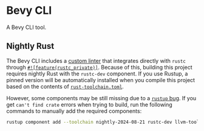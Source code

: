 # Bevy CLI

A Bevy CLI tool.

## Nightly Rust

The Bevy CLI includes a [custom linter](bevy_lint) that integrates directly with `rustc` through [`#![feature(rustc_private)]`](https://doc.rust-lang.org/nightly/unstable-book/language-features/rustc-private.html). Because of this, building this project requires nightly Rust with the `rustc-dev` component. If you use Rustup, a pinned version will be automatically installed when you compile this project based on the contents of [`rust-toolchain.toml`](rust-toolchain.toml).

However, some components may be still missing due to a [`rustup` bug](https://github.com/rust-lang/rustup/issues/3255). If you get `can't find crate` errors when trying to build, run the following commands to manually add the required components:

```bash
rustup component add --toolchain nightly-2024-08-21 rustc-dev llvm-tools-preview
```
